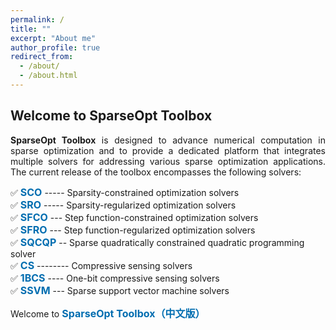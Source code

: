 ```yaml
---
permalink: /
title: ""
excerpt: "About me"
author_profile: true
redirect_from: 
  - /about/
  - /about.html
---
```


<style>
a:link {
  text-decoration: none;
}

a:visited {
  text-decoration: none;
}

a:hover {
  text-decoration: underline;
}

a:active {
  text-decoration: underline;
}
</style>


## Welcome to SparseOpt Toolbox

<div style="text-align:justify">  
<b>SparseOpt Toolbox</b> is designed to advance numerical computation in sparse optimization and to provide a dedicated platform that integrates multiple solvers for addressing various sparse optimization applications. The current release of the toolbox encompasses the following solvers:
</div>

<p style="line-height: 2;"></p>

✅ <a style="font-size: 16px; font-weight: bold;color:#006DB0" href="https://sparseopt.github.io/SCO/" target="_blank">SCO</a> ----- Sparsity-constrained optimization solvers<br>
✅ <a style="font-size: 16px; font-weight: bold;color:#006DB0" href="https://sparseopt.github.io/SRO/" target="_blank">SRO</a> ----- Sparsity-regularized optimization solvers<br>
✅ <a style="font-size: 16px; font-weight: bold;color:#006DB0" href="https://sparseopt.github.io/SFCO/" target="_blank">SFCO</a> --- Step function-constrained optimization solvers<br>
✅ <a style="font-size: 16px; font-weight: bold;color:#006DB0" href="https://sparseopt.github.io/SFRO/" target="_blank">SFRO</a> --- Step function-regularized optimization solvers<br>
✅ <a style="font-size: 16px; font-weight: bold;color:#006DB0" href="https://sparseopt.github.io/SQCQP/" target="_blank">SQCQP</a> -- Sparse quadratically constrained quadratic programming solver<br>
✅ <a style="font-size: 16px; font-weight: bold;color:#006DB0" href="https://sparseopt.github.io/CS/" target="_blank">CS</a> -------- Compressive sensing solvers<br>
✅ <a style="font-size: 16px; font-weight: bold;color:#006DB0" href="https://sparseopt.github.io/1BCS/" target="_blank">1BCS</a> ---- One-bit compressive sensing solvers<br>
✅ <a style="font-size: 16px; font-weight: bold;color:#006DB0" href="https://sparseopt.github.io/SSVM/" target="_blank">SSVM</a> --- Sparse support vector machine solvers<br>

<p style="line-height: 2;"></p>
Welcome to <a style="font-size: 16px; font-weight: bold;color:#006DB0" href="https://sparseopt-cn.github.io" target="_blank">SparseOpt Toolbox（中文版）</a>

